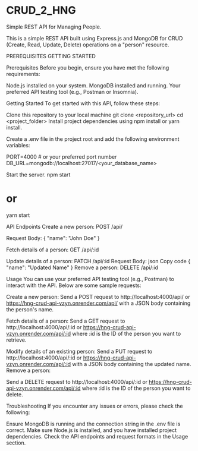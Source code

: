 # CRUD_2_HNG

Simple REST API for Managing People.

This is a simple REST API built using Express.js and MongoDB for CRUD (Create, Read, Update, Delete) operations on a "person" resource.

PREREQUISITES
GETTING STARTED 

Prerequisites
Before you begin, ensure you have met the following requirements:

Node.js installed on your system.
MongoDB installed and running.
Your preferred API testing tool (e.g., Postman or Insomnia).

Getting Started
To get started with this API, follow these steps:

Clone this repository to your local machine
git clone <repository_url>
cd <project_folder>
Install project dependencies using npm install or yarn install.

Create a .env file in the project root and add the following environment variables:

PORT=4000  # or your preferred port number
DB_URL=mongodb://localhost:27017/<your_database_name>

Start the server.
npm start
# or
yarn start

API Endpoints
Create a new person:
POST /api/

Request Body:
{
  "name": "John Doe"
}

Fetch details of a person: 
GET /api/:id

Update details of a person:
PATCH /api/:id
Request Body:
json
Copy code
{
  "name": "Updated Name"
}
Remove a person:
DELETE /api/:id

Usage
You can use your preferred API testing tool (e.g., Postman) to interact with the API. Below are some sample requests:

Create a new person:
Send a POST request to http://localhost:4000/api/ or   https://hng-crud-api-vzyn.onrender.com/api/ with a JSON body containing the person's name.

Fetch details of a person:
Send a GET request to http://localhost:4000/api/:id or https://hng-crud-api-vzyn.onrender.com/api/:id where :id is the ID of the person you want to retrieve.

Modify details of an existing person:
Send a PUT request to http://localhost:4000/api/:id or https://hng-crud-api-vzyn.onrender.com/api/:id
with a JSON body containing the updated name.
Remove a person:

Send a DELETE request to http://localhost:4000/api/:id or https://hng-crud-api-vzyn.onrender.com/api/:id where :id is the ID of the person you want to delete.

Troubleshooting
If you encounter any issues or errors, please check the following:

Ensure MongoDB is running and the connection string in the .env file is correct.
Make sure Node.js is installed, and you have installed project dependencies.
Check the API endpoints and request formats in the Usage section.
